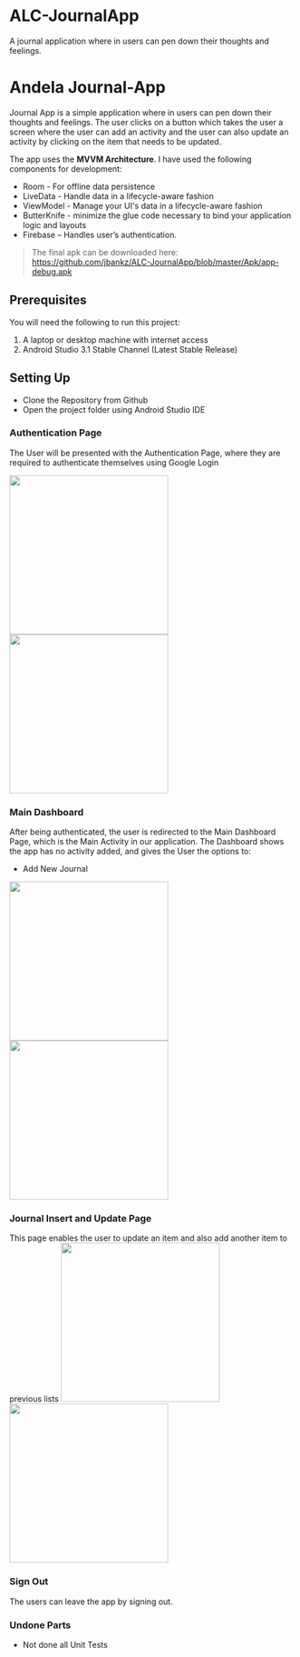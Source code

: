 # ALC-JournalApp
A journal application where in users can pen down their thoughts and feelings.

# Andela Journal-App
Journal App is a simple application where in users can pen down their thoughts and feelings. 
The user clicks on a button which takes the user a screen where the user can add an activity and the user can also update an activity by clicking on the item that needs to be updated.

The app uses the **MVVM Architecture**. I have used the following components for development:

* Room - For offline data persistence
* LiveData - Handle data in a lifecycle-aware fashion 
* ViewModel - Manage your UI's data in a lifecycle-aware fashion
* ButterKnife -  minimize the glue code necessary to bind your application logic and layouts
* Firebase – Handles user’s authentication.

> The final apk can be downloaded here: <https://github.com/jbankz/ALC-JournalApp/blob/master/Apk/app-debug.apk>

## Prerequisites
You will need the following to run this project:
1. A laptop or desktop machine with internet access
2. Android Studio 3.1 Stable Channel (Latest Stable Release)

## Setting Up
* Clone the Repository from Github
* Open the project folder using Android Studio IDE

### Authentication Page
The User will be presented with the Authentication Page, where they are required to authenticate themselves using Google Login

<img src="https://github.com/jbankz/ALC-JournalApp/blob/master/screenshots/authentication_one.png" width="280"/><img src="https://github.com/jbankz/ALC-JournalApp/blob/master/screenshots/authentication_two.png" width="280"/> 

### Main Dashboard 
After being authenticated, the user is redirected to the Main Dashboard Page, which is the Main Activity in our application. The Dashboard shows the app has no activity added, and gives the User the options to:

* Add New Journal

<img src="https://github.com/jbankz/ALC-JournalApp/blob/master/Screenshots/main_one.png" width="280"/>   <img src="https://github.com/jbankz/ALC-JournalApp/blob/master/Screenshots/main_two.png" width="280"/> 

### Journal Insert and Update Page
This page enables the user to update an item and also add another item to previous lists
<img src="https://github.com/jbankz/ALC-JournalApp/blob/master/Screenshots/add_one.png" width="280"/>   <img src="https://github.com/jbankz/ALC-JournalApp/blob/master/Screenshots/add_two.png" width="280"/> 
### Sign Out
The users can leave the app by signing out.

### Undone Parts
* Not done all Unit Tests

